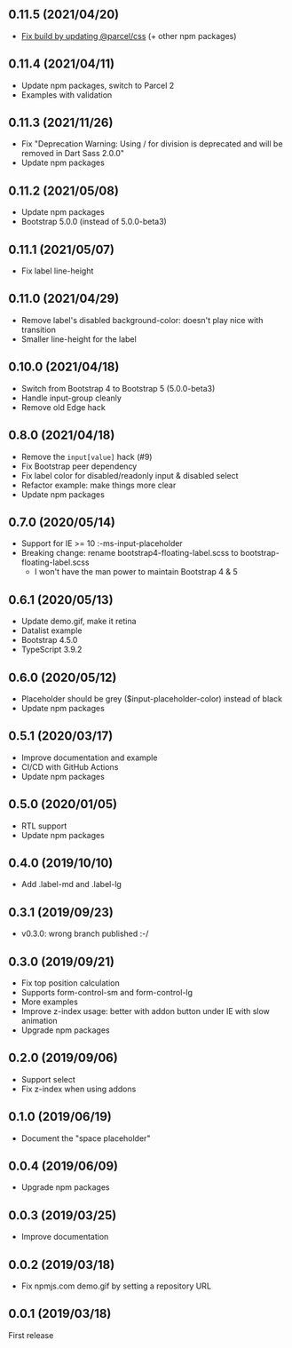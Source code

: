 ## 0.11.5 (2021/04/20)

- [Fix build by updating @parcel/css](https://github.com/parcel-bundler/parcel-css/issues/148) (+ other npm packages)

## 0.11.4 (2021/04/11)

- Update npm packages, switch to Parcel 2
- Examples with validation

## 0.11.3 (2021/11/26)

- Fix "Deprecation Warning: Using / for division is deprecated and will be removed in Dart Sass 2.0.0"
- Update npm packages

## 0.11.2 (2021/05/08)

- Update npm packages
- Bootstrap 5.0.0 (instead of 5.0.0-beta3)

## 0.11.1 (2021/05/07)

- Fix label line-height

## 0.11.0 (2021/04/29)

- Remove label's disabled background-color: doesn't play nice with transition
- Smaller line-height for the label

## 0.10.0 (2021/04/18)

- Switch from Bootstrap 4 to Bootstrap 5 (5.0.0-beta3)
- Handle input-group cleanly
- Remove old Edge hack

## 0.8.0 (2021/04/18)

- Remove the `input[value]` hack (#9)
- Fix Bootstrap peer dependency
- Fix label color for disabled/readonly input & disabled select
- Refactor example: make things more clear
- Update npm packages

## 0.7.0 (2020/05/14)

- Support for IE >= 10 :-ms-input-placeholder
- Breaking change: rename bootstrap4-floating-label.scss to bootstrap-floating-label.scss
  - I won't have the man power to maintain Bootstrap 4 & 5

## 0.6.1 (2020/05/13)

- Update demo.gif, make it retina
- Datalist example
- Bootstrap 4.5.0
- TypeScript 3.9.2

## 0.6.0 (2020/05/12)

- Placeholder should be grey (\$input-placeholder-color) instead of black
- Update npm packages

## 0.5.1 (2020/03/17)

- Improve documentation and example
- CI/CD with GitHub Actions
- Update npm packages

## 0.5.0 (2020/01/05)

- RTL support
- Update npm packages

## 0.4.0 (2019/10/10)

- Add .label-md and .label-lg

## 0.3.1 (2019/09/23)

- v0.3.0: wrong branch published :-/

## 0.3.0 (2019/09/21)

- Fix top position calculation
- Supports form-control-sm and form-control-lg
- More examples
- Improve z-index usage: better with addon button under IE with slow animation
- Upgrade npm packages

## 0.2.0 (2019/09/06)

- Support select
- Fix z-index when using addons

## 0.1.0 (2019/06/19)

- Document the "space placeholder"

## 0.0.4 (2019/06/09)

- Upgrade npm packages

## 0.0.3 (2019/03/25)

- Improve documentation

## 0.0.2 (2019/03/18)

- Fix npmjs.com demo.gif by setting a repository URL

## 0.0.1 (2019/03/18)

First release
